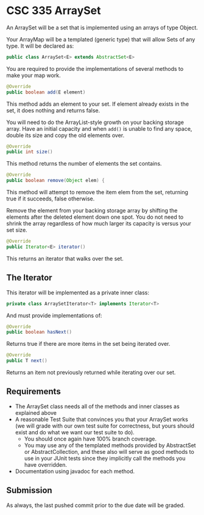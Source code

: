 # CSC 335 ArraySet

An ArraySet will be a set that is implemented using an arrays of type Object.

Your ArrayMap will be a templated (generic type) that will allow Sets of any type.
It will be declared as:

```Java
public class ArraySet<E> extends AbstractSet<E> 
```

You are required to provide the implementations of several methods to make your map work.

```Java
@Override
public boolean add(E element)
```
	
This method adds an element to your set. If element already exists in the set, it does nothing and returns false.

You will need to do the ArrayList-style growth on your backing storage array. Have an initial capacity and when `add()` is unable to find any space, double its size and copy the old elements over.

```Java
@Override
public int size()
```

This method returns the number of elements the set contains.

```Java
@Override
public boolean remove(Object elem) {
```
This method will attempt to remove the item elem from the set, returning true if it succeeds, false otherwise.

Remove the element from your backing storage array by shifting the elements after the deleted element down one spot. You do not need to shrink the array regardless of how much larger its capacity is versus your set size.

```Java		
@Override
public Iterator<E> iterator() 
```

This returns an iterator that walks over the set.

## The Iterator 
This iterator will be implemented as a private inner class:

```Java
private class ArraySetIterator<T> implements Iterator<T>
```

And must provide implementations of:

```Java
@Override
public boolean hasNext()
```

Returns true if there are more items in the set being iterated over.

```Java
@Override
public T next() 
```

Returns an item not previously returned while iterating over our set.


## Requirements

- The ArraySet class needs all of the methods and inner classes as explained above
- A reasonable Test Suite that convinces you that your ArraySet works (we will grade with our own test suite for correctness, but yours should exist and do what we want our test suite to do).
  - You should once again have 100% branch coverage. 
  - You may use any of the templated methods provided by AbstractSet or AbstractCollection, and these also will serve as good methods to use in your JUnit tests since they implicitly call the methods you have overridden.
- Documentation using javadoc for each method.
 
## Submission
 
 As always, the last pushed commit prior to the due date will be graded.
 
 

